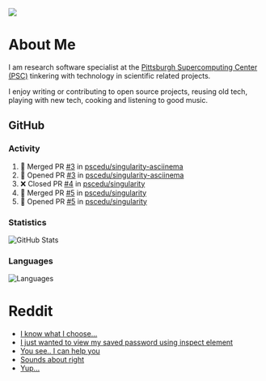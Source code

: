 ![](https://komarev.com/ghpvc/?username=icaoberg)

# About Me
I am research software specialist at the [Pittsburgh Supercomputing Center (PSC)](https://www.psc.edu/) tinkering with technology in scientific related projects.

I enjoy writing or contributing to open source projects, reusing old tech, playing with new tech, cooking and listening to good music.

## GitHub
### Activity
<!--START_SECTION:activity-->
1. 🎉 Merged PR [#3](https://github.com/pscedu/singularity-asciinema/pull/3) in [pscedu/singularity-asciinema](https://github.com/pscedu/singularity-asciinema)
2. 💪 Opened PR [#3](https://github.com/pscedu/singularity-asciinema/pull/3) in [pscedu/singularity-asciinema](https://github.com/pscedu/singularity-asciinema)
3. ❌ Closed PR [#4](https://github.com/pscedu/singularity/pull/4) in [pscedu/singularity](https://github.com/pscedu/singularity)
4. 🎉 Merged PR [#5](https://github.com/pscedu/singularity/pull/5) in [pscedu/singularity](https://github.com/pscedu/singularity)
5. 💪 Opened PR [#5](https://github.com/pscedu/singularity/pull/5) in [pscedu/singularity](https://github.com/pscedu/singularity)
<!--END_SECTION:activity-->

### Statistics
![GitHub Stats](https://github-readme-stats.vercel.app/api?username=icaoberg&count_private=true&show_icons=true)

### Languages
![Languages](https://github-readme-stats.vercel.app/api/top-langs/?username=icaoberg&show_icons=true&langs_count=10&hide=HTML,CSS,M)

# Reddit
<!-- BLOG-POST-LIST:START -->
- [I know what I choose…](https://www.reddit.com/r/u_icaoberg/comments/oyoolb/i_know_what_i_choose/)
- [I just wanted to view my saved password using inspect element](https://www.reddit.com/r/u_icaoberg/comments/oyol4r/i_just_wanted_to_view_my_saved_password_using/)
- [You see.. I can help you](https://www.reddit.com/r/u_icaoberg/comments/omhqz4/you_see_i_can_help_you/)
- [Sounds about right](https://www.reddit.com/r/u_icaoberg/comments/omhpq3/sounds_about_right/)
- [Yup...](https://www.reddit.com/r/u_icaoberg/comments/omhp64/yup/)
<!-- BLOG-POST-LIST:END -->
